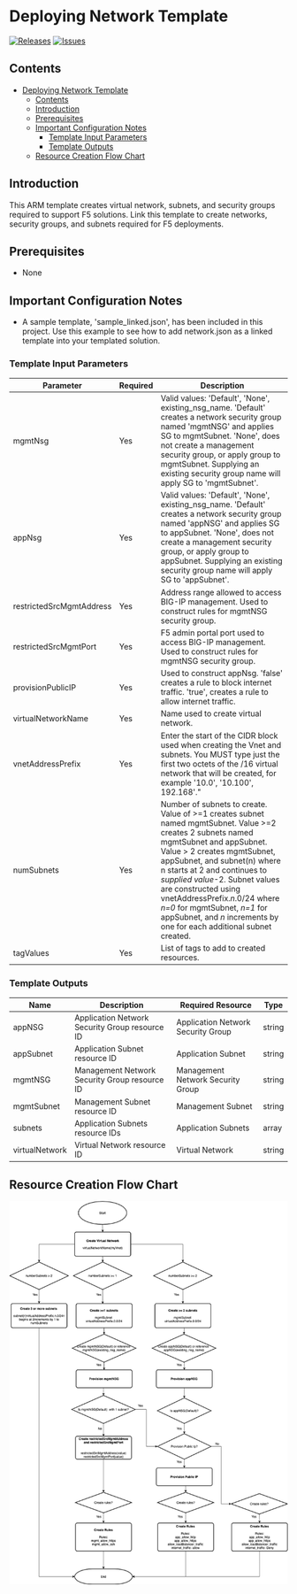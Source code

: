 
# Deploying Network Template

[![Releases](https://img.shields.io/github/release/f5networks/f5-azure-arm-templates-v2.svg)](https://github.com/f5networks/f5-azure-arm-templates-v2/releases)
[![Issues](https://img.shields.io/github/issues/f5networks/f5-azure-arm-templates-v2.svg)](https://github.com/f5networks/f5-azure-arm-templates-v2/issues)

## Contents

- [Deploying Network Template](#deploying-network-template)
  - [Contents](#contents)
  - [Introduction](#introduction)
  - [Prerequisites](#prerequisites)
  - [Important Configuration Notes](#important-configuration-notes)
    - [Template Input Parameters](#template-input-parameters)
    - [Template Outputs](#template-outputs)
  - [Resource Creation Flow Chart](#resource-creation-flow-chart)

## Introduction

This ARM template creates virtual network, subnets, and security groups required to support F5 solutions. Link this template to create networks, security groups, and subnets required for F5 deployments.

## Prerequisites

 - None
 
## Important Configuration Notes

 - A sample template, 'sample_linked.json', has been included in this project. Use this example to see how to add network.json as a linked template into your templated solution.


### Template Input Parameters

| Parameter | Required | Description |
| --- | --- | --- |
| mgmtNsg | Yes | Valid values: 'Default', 'None', existing_nsg_name. 'Default' creates a network security group named 'mgmtNSG' and applies SG to mgmtSubnet. 'None', does not create a management security group, or apply group to mgmtSubnet. Supplying an existing security group name will apply SG to 'mgmtSubnet'. |
| appNsg | Yes | Valid values: 'Default', 'None', existing_nsg_name. 'Default' creates a network security group named 'appNSG' and applies SG to appSubnet. 'None', does not create a management security group, or apply group to appSubnet. Supplying an existing security group name will apply SG to 'appSubnet'. |
| restrictedSrcMgmtAddress | Yes | Address range allowed to access BIG-IP management. Used to construct rules for mgmtNSG security group. |
| restrictedSrcMgmtPort | Yes | F5 admin portal port used to access BIG-IP management. Used to construct rules for mgmtNSG security group. |
| provisionPublicIP | Yes | Used to construct appNsg. 'false' creates a rule to block internet traffic. 'true', creates a rule to allow internet traffic.  |
| virtualNetworkName| Yes | Name used to create virtual network. |
| vnetAddressPrefix | Yes | Enter the start of the CIDR block used when creating the Vnet and subnets.  You MUST type just the first two octets of the /16 virtual network that will be created, for example '10.0', '10.100', 192.168'." |
| numSubnets| Yes | Number of subnets to create. Value of >=1 creates subnet named mgmtSubnet. Value >=2 creates 2 subnets named mgmtSubnet and appSubnet. Value > 2 creates mgmtSubnet, appSubnet, and subnet(n) where n starts at 2 and continues to *supplied value*-2. Subnet values are constructed using vnetAddressPrefix.*n*.0/24 where *n=0* for mgmtSubnet, *n=1* for appSubnet, and *n* increments by one for each additional subnet created. |
| tagValues| Yes | List of tags to add to created resources. |

### Template Outputs

| Name | Description | Required Resource | Type |
| --- | --- | --- | --- |
| appNSG | Application Network Security Group resource ID | Application Network Security Group | string |
| appSubnet | Application Subnet resource ID | Application Subnet | string |
| mgmtNSG | Management Network Security Group resource ID | Management Network Security Group | string |
| mgmtSubnet | Management Subnet resource ID | Management Subnet | string |
| subnets | Application Subnets resource IDs | Application Subnets | array |
| virtualNetwork | Virtual Network resource ID | Virtual Network | string |


## Resource Creation Flow Chart

![Resource Creation Flow Chart](https://github.com/F5Networks/f5-azure-arm-templates-v2/blob/master/examples/images/azure-network-module.png)
